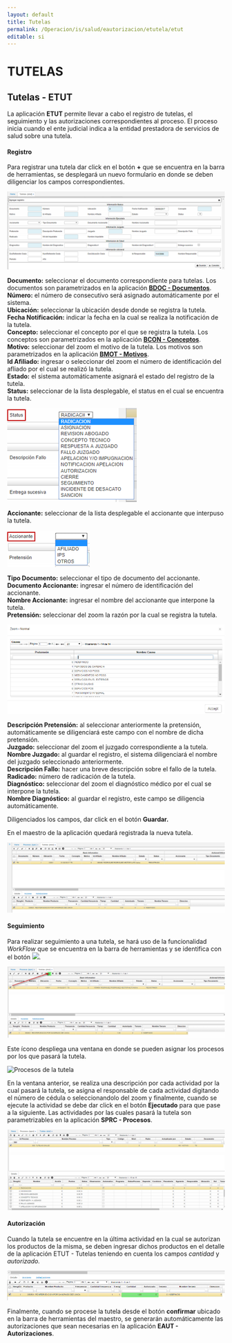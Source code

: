 ```yaml
---
layout: default
title: Tutelas
permalink: /Operacion/is/salud/eautorizacion/etutela/etut
editable: si
---
```


# TUTELAS

## Tutelas - ETUT

La aplicación **ETUT** permite llevar a cabo el registro de tutelas, el seguimiento y las autorizaciones correspondientes al proceso. El proceso inicia cuando el ente judicial indica a la entidad prestadora de servicios de salud sobre una tutela.

#### **Registro**

Para registrar una tutela dar click en el botón **+** que se encuentra en la barra de herramientas, se desplegará un nuevo formulario en donde se deben diligenciar los campos correspondientes.

![Nuevo formulario ETUT - Tutelas](ETUT1.png)

**Documento:** seleccionar el documento correspondiente para tutelas. Los documentos son parametrizados en la aplicación [**BDOC - Documentos**]().  
**Número:** el número de consecutivo será asignado automáticamente por el sistema.  
**Ubicación:** seleccionar la ubicación desde donde se registra la tutela.  
**Fecha Notificación:** indicar la fecha en la cual se realiza la notificación de la tutela.  
**Concepto:** seleccionar el concepto por el que se registra la tutela. Los conceptos son parametrizados en la aplicación [**BCON - Conceptos**](http://docs.oasiscom.com/Operacion/common/bsistema/bcon).  
**Motivo:** seleccionar del zoom el motivo de la tutela. Los motivos son parametrizados en la aplicación [**BMOT - Motivos**](http://docs.oasiscom.com/Operacion/common/bsistema/bmot).  
**Id Afiliado:** ingresar o seleccionar del zoom el número de identificación del afliado por el cual se realizó la tutela.  
**Estado:** el sistema automáticamente asignará el estado del registro de la tutela.  
**Status:** seleccionar de la lista desplegable, el status en el cual se encuentra la tutela.  

![](status.png)

**Accionante:** seleccionar de la lista desplegable el accionante que interpuso la tutela.  

![](accionante.png)

**Tipo Documento:** seleccionar el tipo de documento del accionante.  
**Documento Accionante:** ingresar el número de identificación del accionante.  
**Nombre Accionante:** ingresar el nombre del accionante que interpone la tutela.  
**Pretensión:** seleccionar del zoom la razón por la cual se registra la tutela.  

![](pretension.png)

**Descripción Pretensión:** al seleccionar anteriormente la pretensión, automáticamente se diligenciará este campo con el nombre de dicha pretensión.  
**Juzgado:** seleccionar del zoom el juzgado correspondiente a la tutela.  
**Nombre Juzgado:** al guardar el registro, el sistema diligenciará el nombre del juzgado seleccionado anteriormente.  
**Descripción Fallo:** hacer una breve descripción sobre el fallo de la tutela.  
**Radicado:** número de radicación de la tutela.  
**Diagnóstico:** seleccionar del zoom el diagnóstico médico por el cual se interpone la tutela.  
**Nombre Diagnóstico:** al guardar el registro, este campo se diligencia automáticamente.  

Diligenciados los campos, dar click en el botón **Guardar.**

En el maestro de la aplicación quedará registrada la nueva tutela.

![Registro de nueva tutela](ETUT2.png)

#### **Seguimiento**

Para realizar seguimiento a una tutela, se hará uso de la funcionalidad _WorkFlow_ que se encuentra en la barra de herramientas y se identifica con el botón ![](Workflow.png).

![Botón WorkFlow](Workflow2.png)

Este ícono despliega una ventana en donde se pueden asignar los procesos por los que pasará la tutela.

![Procesos de la tutela](Procesostutela.png)

En la ventana anterior, se realiza una descripción por cada actividad por la cual pasará la tutela, se asigna el responsable de cada actividad digitando el número de cédula o seleccionandolo del zoom y finalmente, cuando se ejecute la actividad se debe dar click en el botón **Ejecutado** para que pase a la siguiente.
Las actividades por las cuales pasará la tutela son parametrizables en la aplicación **SPRC - Procesos**.

![SPRC-Procesos](SPRC.png)

#### **Autorización**

Cuando la tutela se encuentre en la última actividad en la cual se autorizan los productos de la misma, se deben ingresar dichos productos en el detalle de la aplicación ETUT - Tutelas teniendo en cuenta los campos _cantidad_ y _autorizado._

![](productosetut.png)

Finalmente, cuando se procese la tutela desde el botón **confirmar** ubicado en la barra de herramientas del maestro, se generarán automáticamente las autorizaciones que sean necesarias en la aplicación **EAUT - Autorizaciones**.
